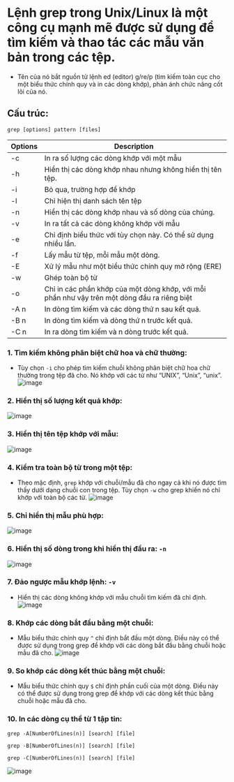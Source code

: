 # Lệnh grep trong Unix/Linux là một công cụ mạnh mẽ được sử dụng để tìm kiếm và thao tác các mẫu văn bản trong các tệp. 
- Tên của nó bắt nguồn từ lệnh ed (editor) g/re/p (tìm kiếm toàn cục cho một biểu thức chính quy và in các dòng khớp), phản ánh chức năng cốt lõi của nó.

## Cấu trúc: 
```
grep [options] pattern [files]
```

|Options|Description|
|----|--------------|
|-c|In ra số lượng các dòng khớp với một mẫu|
|-h|Hiển thị các dòng khớp nhau nhưng không hiển thị tên tệp.|
|-i|Bỏ qua, trường hợp để khớp|
|-l|Chỉ hiện thị danh sách tên tệp|
|-n|Hiển thị các dòng khớp nhau và số dòng của chúng.|
|-v|In ra tất cả các dòng không khớp với mẫu|
|-e|Chỉ định biểu thức với tùy chọn này. Có thể sử dụng nhiều lần.|
|-f|Lấy mẫu từ tệp, mỗi mẫu một dòng.|
|-E|Xử lý mẫu như một biểu thức chính quy mở rộng (ERE)|
|-w|Ghép toàn bộ từ|
|-o|Chỉ in các phần khớp của một dòng khớp, với mỗi phần như vậy trên một dòng đầu ra riêng biệt|
|-A n|In dòng tìm kiếm và các dòng thứ n sau kết quả.|
|-B n|In dòng tìm kiếm và dòng thứ n trước kết quả.|
|-C n|In ra dòng tìm kiếm và n dòng trước kết quả.|

### 1. Tìm kiếm không phân biệt chữ hoa và chữ thường: 
- Tùy chọn `-i` cho phép tìm kiếm chuỗi không phân biệt chữ hoa chữ thường trong tệp đã cho. Nó khớp với các từ như “UNIX”, “Unix”, “unix”.
![image](https://github.com/user-attachments/assets/93b5d869-517d-4c6e-86fd-7ad970b76ae3)

### 2. Hiển thị số lượng kết quả khớp:
![image](https://github.com/user-attachments/assets/d4e0f844-869b-4635-b19d-44f2afb42f5e)

### 3. Hiển thị tên tệp khớp với mẫu:
![image](https://github.com/user-attachments/assets/f21e58cf-e5bc-49f6-b4de-c7b5bfd9014c)

### 4. Kiểm tra toàn bộ từ trong một tệp: 
- Theo mặc định, `grep` khớp với chuỗi/mẫu đã cho ngay cả khi nó được tìm thấy dưới dạng chuỗi con trong tệp. Tùy chọn `-w` cho grep khiến nó chỉ khớp với toàn bộ các từ.
![image](https://github.com/user-attachments/assets/d1be7fe6-ef7b-41e3-b180-38596f4b2aa1)

### 5. Chỉ hiển thị mẫu phù hợp: 
![image](https://github.com/user-attachments/assets/4b47347e-c0be-4ad0-8747-d66d74c33cd1)

### 6. Hiển thị số dòng trong khi hiển thị đầu ra:  `-n`
![image](https://github.com/user-attachments/assets/4c499d8f-55b4-45fa-8045-78f609341835)

### 7. Đảo ngược mẫu khớp lệnh: `-v`
- Hiển thị các dòng không khớp với mẫu chuỗi tìm kiếm đã chỉ định.
![image](https://github.com/user-attachments/assets/b19632ce-e186-42e5-88a6-df58f1245b94)

### 8. Khớp các dòng bắt đầu bằng một chuỗi: 
- Mẫu biểu thức chính quy `^` chỉ định bắt đầu một dòng. Điều này có thể được sử dụng trong grep để khớp với các dòng bắt đầu bằng chuỗi hoặc mẫu đã cho.
![image](https://github.com/user-attachments/assets/ee5f4006-b53a-4cc6-b008-64151b9d0a25)

### 9. So khớp các dòng kết thúc bằng một chuỗi: 
- Mẫu biểu thức chính quy `$` chỉ định phần cuối của một dòng. Điều này có thể được sử dụng trong grep để khớp với các dòng kết thúc bằng chuỗi hoặc mẫu đã cho.

### 10. In các dòng cụ thể từ 1 tập tin:
```
grep -A[NumberOfLines(n)] [search] [file]  

grep -B[NumberOfLines(n)] [search] [file]  

grep -C[NumberOfLines(n)] [search] [file]
```

![image](https://github.com/user-attachments/assets/c048202f-dfbe-4bd7-8618-c093012badf0)

